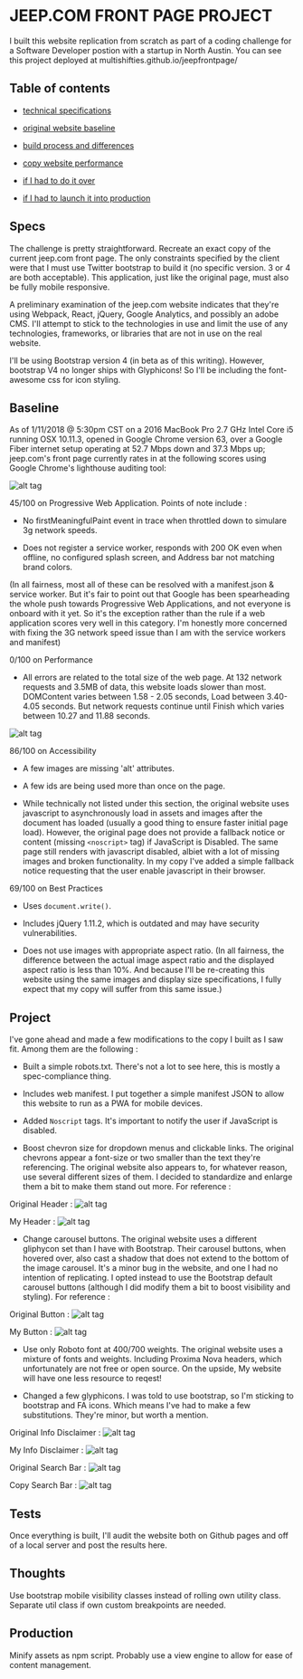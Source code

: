 # JEEP.COM FRONT PAGE PROJECT

I built this website replication from scratch as part of a coding challenge for a Software Developer postion with a startup in North Austin. You can see this project deployed at multishifties.github.io/jeepfrontpage/ 

## Table of contents

* [technical specifications](#specs)

* [original website baseline](#baseline)

* [build process and differences](#project)

* [copy website performance](#tests)

* [if I had to do it over](#thoughts)

* [if I had to launch it into production](#production)

## Specs

The challenge is pretty straightforward. Recreate an exact copy of the current jeep.com front page. The only constraints specified by the client were that I must use Twitter bootstrap to build it (no specific version. 3 or 4 are both acceptable). This application, just like the original page, must also be fully mobile responsive.

A preliminary examination of the jeep.com website indicates that they're using Webpack, React, jQuery, Google Analytics, and possibly an adobe CMS. I'll attempt to stick to the technologies in use and limit the use of any technologies, frameworks, or libraries that are not in use on the real website.

I'll be using Bootstrap version 4 (in beta as of this writing). However, bootstrap V4 no longer ships with Glyphicons! So I'll be including the font-awesome css for icon styling.

## Baseline

As of 1/11/2018 @ 5:30pm CST on a 2016 MacBook Pro 2.7 GHz Intel Core i5 running OSX 10.11.3, opened in Google Chrome version 63, over a Google Fiber internet setup operating at 52.7 Mbps down and 37.3 Mbps up; jeep.com's front page currently rates in at the following scores using Google Chrome's lighthouse auditing tool:

![alt tag](./imagesForReadme/lighthouse_scores.png)

45/100 on Progressive Web Application. Points of note include : 

* No firstMeaningfulPaint event in trace when throttled down to simulare 3g network speeds.

* Does not register a service worker, responds with 200 OK even when offline, no configured splash screen, and Address bar not matching brand colors.

(In all fairness, most all of these can be resolved with a manifest.json & service worker. But it's fair to point out that Google has been spearheading the whole push towards Progressive Web Applications, and not everyone is onboard with it yet. So it's the exception rather than the rule if a web application scores very well in this category. I'm honestly more concerned with fixing the 3G network speed issue than I am with the service workers and manifest)

0/100 on Performance

* All errors are related to the total size of the web page. At 132 network requests and 3.5MB of data, this website loads slower than most. DOMContent varies between 1.58 - 2.05 seconds, Load between 3.40-4.05 seconds. But network requests continue until Finish which varies between 10.27 and 11.88 seconds.

![alt tag](./imagesForReadme/network_metrics.png)

86/100 on Accessibility

* A few images are missing 'alt' attributes.

* A few ids are being used more than once on the page.

* While technically not listed under this section, the original website uses javascript to asynchronously load in assets and images after the document has loaded (usually a good thing to ensure faster initial page load). However, the original page does not provide a fallback notice or content (missing `<noscript>` tag) if JavaScript is Disabled. The same page still renders with javascript disabled, albiet with a lot of missing images and broken functionality. In my copy I've added a simple fallback notice requesting that the user enable javascript in their browser.

69/100 on Best Practices 

* Uses `document.write()`.

* Includes jQuery 1.11.2, which is outdated and may have security vulnerabilities.

* Does not use images with appropriate aspect ratio. (In all fairness, the difference between the actual image aspect ratio and the displayed aspect ratio is less than 10%. And because I'll be re-creating this website using the same images and display size specifications, I fully expect that my copy will suffer from this same issue.)

## Project

I've gone ahead and made a few modifications to the copy I built as I saw fit. Among them are the following : 

* Built a simple robots.txt. There's not a lot to see here, this is mostly a spec-compliance thing. 

* Includes web manifest. I put together a simple manifest JSON to allow this website to run as a PWA for mobile devices. 

* Added `Noscript` tags. It's important to notify the user if JavaScript is disabled.

* Boost chevron size for dropdown menus and clickable links. The original chevrons appear a font-size or two smaller than the text they're referencing. The original website also appears to, for whatever reason, use several different sizes of them. I decided to standardize and enlarge them a bit to make them stand out more. For reference : 

Original Header : 
![alt tag](./imagesForReadme/chevron-original.png) 

My Header  :
![alt tag](./imagesForReadme/chevron-copy.png)

* Change carousel buttons. The original website uses a different gliphycon set than I have with Bootstrap. Their carousel buttons, when hovered over, also cast a shadow that does not extend to the bottom of the image carousel. It's a minor bug in the website, and one I had no intention of replicating. I opted instead to use the Bootstrap default carousel buttons (although I did modify them a bit to boost visibility and styling). For reference : 

Original Button : 
![alt tag](./imagesForReadme/carousel-original.png)

My Button : 
![alt tag](./imagesForReadme/carousel-copy.png)

* Use only Roboto font at 400/700 weights. The original website uses a mixture of fonts and weights. Including Proxima Nova headers, which unfortunately are not free or open source. On the upside, My website will have one less resource to reqest!

* Changed a few glyphicons. I was told to use bootstrap, so I'm sticking to bootstrap and FA icons. Which means I've had to make a few substitutions. They're minor, but worth a mention.

Original Info Disclaimer : 
![alt tag](./imagesForReadme/info-original.png)

My Info Disclaimer : 
![alt tag](./imagesForReadme/info-copy.png)

Original Search Bar : 
![alt tag](./imagesForReadme/search-original.png)

Copy Search Bar : 
![alt tag](./imagesForReadme/search-copy.png)

## Tests

Once everything is built, I'll audit the website both on Github pages and off of a local server and post the results here.

## Thoughts

Use bootstrap mobile visibility classes instead of rolling own utility class. Separate util class if own custom breakpoints are needed.

## Production

Minify assets as npm script. Probably use a view engine to allow for ease of content management.
